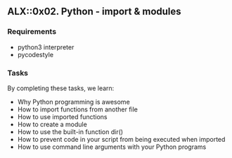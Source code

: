 ## ALX::0x02. Python - import & modules
### Requirements
* python3 interpreter
* pycodestyle 

### Tasks
By completing these tasks, we learn:

- Why Python programming is awesome
- How to import functions from another file
- How to use imported functions
- How to create a module
- How to use the built-in function dir()
- How to prevent code in your script from being executed when imported
- How to use command line arguments with your Python programs
